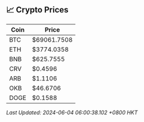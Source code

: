 ## 📈 Crypto Prices

| Coin | Price |
| ---- | ----- |
| BTC | $69061.7508 |
| ETH | $3774.0358 |
| BNB | $625.7555 |
| CRV | $0.4596 |
| ARB | $1.1106 |
| OKB | $46.6706 |
| DOGE | $0.1588 |

_Last Updated: 2024-06-04 06:00:38.102 +0800 HKT_